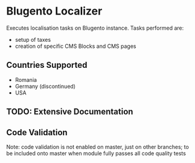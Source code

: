 Blugento Localizer
======================

Executes localisation tasks on Blugento instance. Tasks performed are:

* setup of taxes
* creation of specific CMS Blocks and CMS pages

## Countries Supported ##

* Romania
* Germany (discontinued)
* USA


## TODO: Extensive Documentation ##

## Code Validation ##

Note: code validation is not enabled on master, just on other branches; 
to be included onto master when module fully passes all code quality tests 
